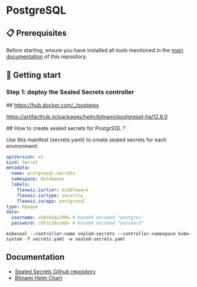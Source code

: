 # PostgreSQL

## 📋 Prerequisites

Before starting, ensure you have installed all tools mentioned in the [main documentation](../../README.md#-prerequisites) of this repository.

## 🚀 Getting start

### Step 1: deploy the Sealed Secrets controller

## https://hub.docker.com/_/postgres

 https://artifacthub.io/packages/helm/bitnami/postgresql-ha/12.6.0

## How to create sealed secrets for PostgrSQL ?

Use this manifest (secrets.yaml) to create sealed secrets for each environment:
```yaml
apiVersion: v1
kind: Secret
metadata:
  name: postgresql-secrets
  namespace: databases
  labels:
    flexwiz.io/tier: middleware
    flexwiz.io/type: security
    flexwiz.io/app: postgresql
type: Opaque
data:
  username: cG9zdGdyZXM= # base64 encoded "postgres"
  password: cGFzc3dvcmQ= # base64 encoded "password"
```

```
kubeseal --controller-name sealed-secrets --controller-namespace kube-system -f secrets.yaml -w sealed-secrets.yaml
```


## Documentation

- [Sealed Secrets Github repository](https://github.com/bitnami-labs/sealed-secrets) 
- [Bitnami Helm Chart](https://artifacthub.io/packages/helm/bitnami/sealed-secrets)
